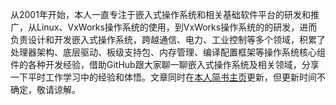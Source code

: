 从2001年开始，本人一直专注于嵌入式操作系统和相关基础软件平台的研发和推广，从Linux、VxWorks操作系统的使用，到VxWorks操作系统的的研发，进而负责设计和开发嵌入式操作系统，跨越通信、电力、工业控制等多个领域，积累了处理器架构、底层驱动、板级支持包、内存管理、编译配置框架等操作系统核心组件的各种开发经验，借助GitHub跟大家聊一聊嵌入式操作系统及相关领域，分享一下平时工作学习中的经验和体悟。文章同时在[本人简书主页](https://www.jianshu.com/c/5b7d120b9b31)更新，但更新时间不确定，敬请谅解。
